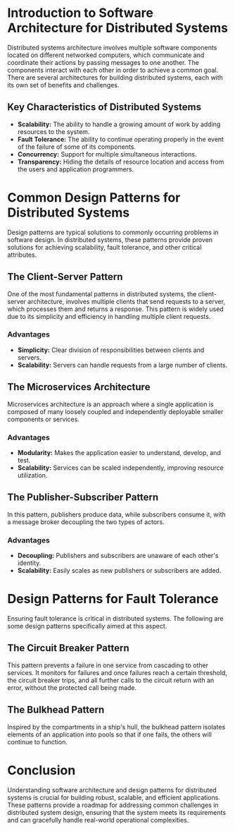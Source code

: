 # Introduction to Software Architecture for Distributed Systems

Distributed systems architecture involves multiple software components located on different networked computers, which communicate and coordinate their actions by passing messages to one another. The components interact with each other in order to achieve a common goal. There are several architectures for building distributed systems, each with its own set of benefits and challenges.

## Key Characteristics of Distributed Systems

- **Scalability:** The ability to handle a growing amount of work by adding resources to the system.
- **Fault Tolerance:** The ability to continue operating properly in the event of the failure of some of its components.
- **Concurrency:** Support for multiple simultaneous interactions.
- **Transparency:** Hiding the details of resource location and access from the users and application programmers.

# Common Design Patterns for Distributed Systems

Design patterns are typical solutions to commonly occurring problems in software design. In distributed systems, these patterns provide proven solutions for achieving scalability, fault tolerance, and other critical attributes.

## The Client-Server Pattern

One of the most fundamental patterns in distributed systems, the client-server architecture, involves multiple clients that send requests to a server, which processes them and returns a response. This pattern is widely used due to its simplicity and efficiency in handling multiple client requests.

### Advantages
- **Simplicity:** Clear division of responsibilities between clients and servers.
- **Scalability:** Servers can handle requests from a large number of clients.

## The Microservices Architecture

Microservices architecture is an approach where a single application is composed of many loosely coupled and independently deployable smaller components or services.

### Advantages
- **Modularity:** Makes the application easier to understand, develop, and test.
- **Scalability:** Services can be scaled independently, improving resource utilization.

## The Publisher-Subscriber Pattern

In this pattern, publishers produce data, while subscribers consume it, with a message broker decoupling the two types of actors.

### Advantages
- **Decoupling:** Publishers and subscribers are unaware of each other's identity.
- **Scalability:** Easily scales as new publishers or subscribers are added.

# Design Patterns for Fault Tolerance

Ensuring fault tolerance is critical in distributed systems. The following are some design patterns specifically aimed at this aspect.

## The Circuit Breaker Pattern

This pattern prevents a failure in one service from cascading to other services. It monitors for failures and once failures reach a certain threshold, the circuit breaker trips, and all further calls to the circuit return with an error, without the protected call being made.

## The Bulkhead Pattern

Inspired by the compartments in a ship's hull, the bulkhead pattern isolates elements of an application into pools so that if one fails, the others will continue to function.

# Conclusion

Understanding software architecture and design patterns for distributed systems is crucial for building robust, scalable, and efficient applications. These patterns provide a roadmap for addressing common challenges in distributed system design, ensuring that the system meets its requirements and can gracefully handle real-world operational complexities.
